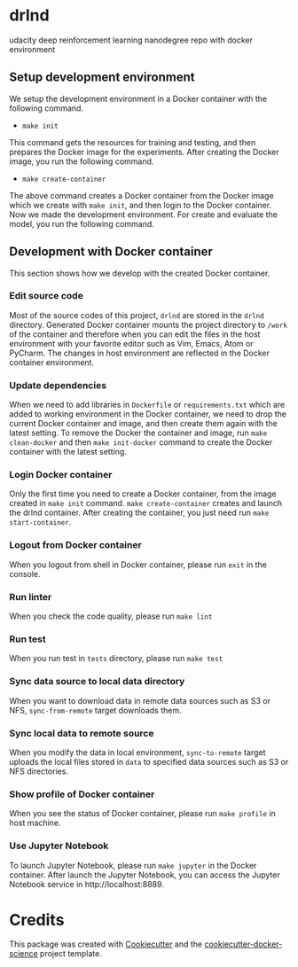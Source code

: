 # drlnd

udacity deep reinforcement learning nanodegree repo with docker environment

## Setup development environment

We setup the development environment in a Docker container with the following command.

- `make init`

This command gets the resources for training and testing, and then prepares the Docker image for the experiments.
After creating the Docker image, you run the following command.

- `make create-container`

The above command creates a Docker container from the Docker image which we create with `make init`, and then
login to the Docker container. Now we made the development environment. For create and evaluate the model,
you run the following command.

## Development with Docker container

This section shows how we develop with the created Docker container.

### Edit source code

Most of the source codes of this project, `drlnd` are stored in the `drlnd` directory.
Generated Docker container mounts the project directory to ``/work`` of the container and therefore
when you can edit the files in the host environment with your favorite editor
such as Vim, Emacs, Atom or PyCharm. The changes in host environment are reflected in the Docker container environment.

### Update dependencies

When we need to add libraries in `Dockerfile` or `requirements.txt`
which are added to working environment in the Docker container, we need to drop the current Docker container and
image, and then create them again with the latest setting. To remove the Docker the container and image, run `make clean-docker`
and then `make init-docker` command to create the Docker container with the latest setting.

### Login Docker container

Only the first time you need to create a Docker container, from the image created in `make init` command.
`make create-container` creates and launch the drlnd container.
After creating the container, you just need run `make start-container`.

### Logout from Docker container

When you logout from shell in Docker container, please run `exit` in the console.

### Run linter

When you check the code quality, please run `make lint`

### Run test

When you run test in `tests` directory, please run `make test`

### Sync data source to local data directory

When you want to download data in remote data sources such as S3 or NFS, `sync-from-remote` target downloads them.

### Sync local data to remote source

When you modify the data in local environment, `sync-to-remote` target uploads the local files stored in `data` to specified data sources such as S3 or NFS directories.

### Show profile of Docker container

When you see the status of Docker container, please run `make profile` in host machine.

### Use Jupyter Notebook

To launch Jupyter Notebook, please run `make jupyter` in the Docker container. After launch the Jupyter Notebook, you can
access the Jupyter Notebook service in http://localhost:8889.

# Credits

This package was created with [Cookiecutter](https://github.com/audreyr/cookiecutter) and the [cookiecutter-docker-science](https://docker-science.github.io/) project template.
